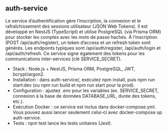 ## auth-service
Le service d’authentification gère l’inscription, la connexion et le rafraîchissement des sessions utilisateur (JSON Web Tokens). Il est développé en NestJS (TypeScript) et utilise PostgreSQL (via Prisma ORM) pour stocker les comptes avec les mots de passe hachés. À l’inscription (POST /api/auth/register), un token d’access et un refresh token sont générés. Les endpoints typiques sont /api/auth/register, /api/auth/login et /api/auth/refresh. Ce service signe également des tokens pour les communications inter-services (clé SERVICE_SECRET).
- Stack : Node.js + NestJS, Prisma ORM, PostgreSQL, JWT, bcrypt/argon2.
- Installation : dans auth-service/, exécutez npm install, puis npm run start:dev (ou npm run build et npm run start pour la prod).
- Configuration : ajustez .env pour les variables (ex. SERVICE_SECRET, connexion à la base de données DATABASE_URL, durée des tokens, etc.).
- Exécution Docker : ce service est inclus dans docker-compose.yml. Vous pouvez aussi lancer seulement celui-ci avec docker-compose up auth-service.
- Tests : npm test lance les tests unitaires (Jest).
